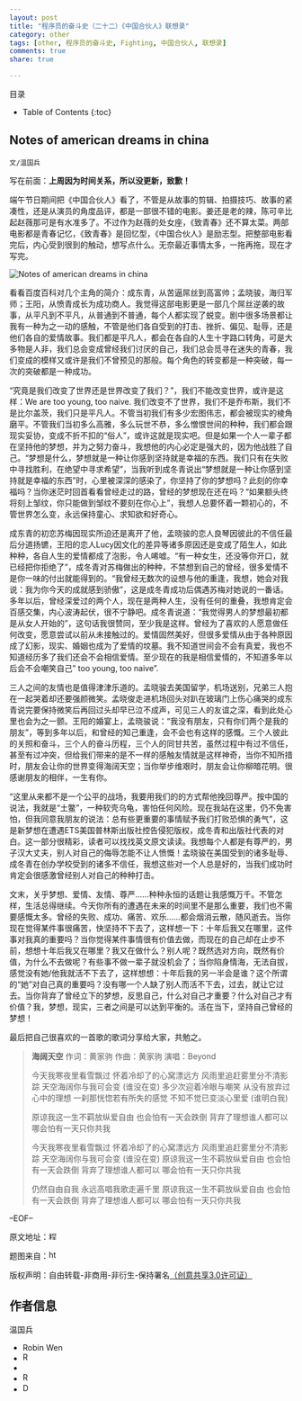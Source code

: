 ```yaml
---
layout: post
title: "程序员的奋斗史（二十二）《中国合伙人》联想录"
category: other
tags: [other, 程序员的奋斗史, Fighting, 中国合伙人, 联想录]
comments: true
share: true

---
```



目录

* Table of Contents
{:toc}

## Notes of american dreams in china ##

`文/温国兵`

写在前面：**上周因为时间关系，所以没更新，致歉！**

端午节日期间把《中国合伙人》看了，不管是从故事的剪辑、拍摄技巧、故事的紧凑性，还是从演员的角度品评，都是一部很不错的电影。姜还是老的辣，陈可辛比起赵薇那可是有水准多了。不过作为赵薇的处女座，《致青春》还不算太菜。两部电影都是青春记忆，《致青春》是回忆型，《中国合伙人》是励志型。把整部电影看完后，内心受到很到的触动，想写点什么。无奈最近事情太多，一拖再拖，现在才写完。

![Notes of american dreams in china](http://i.imgur.com/7Wn4H3H.jpg)

看看百度百科对几个主角的简介：成东青，从苦逼屌丝到高富帅；孟晓骏，海归军师；王阳，从愤青成长为成功商人。我觉得这部电影更是一部几个屌丝逆袭的故事，从平凡到不平凡，从普通到不普通，每个人都实现了蜕变。剧中很多场景都让我有一种为之一动的感触，不管是他们各自受到的打击、挫折、偏见、耻辱，还是他们各自的爱情故事。我们都是平凡人，都会在各自的人生十字路口转角，可是大多物是人非，我们总会变成曾经我们讨厌的自己，我们总会觅寻在迷失的青春，我们变成的模样又或许是我们不曾预见的那般。每个角色的转变都是一种突破，每一次的突破都是一种成功。

“究竟是我们改变了世界还是世界改变了我们？”，我们不能改变世界，或许是这样：We are too young, too naive. 我们改变不了世界，我们不是乔布斯，我们不是比尔盖茨，我们只是平凡人。不管当初我们有多少宏图伟志，都会被现实的棱角磨平。不管我们当初多么高雅，多么玩世不恭，多么憎恨世间的种种，我们都会跟现实妥协，变成不折不扣的“俗人”，或许这就是现实吧。但是如果一个人一辈子都在坚持他的梦想，并为之努力奋斗，我想他的内心必定是强大的，因为他战胜了自己。“梦想是什么，梦想就是一种让你感到坚持就是幸福的东西。我们只有在失败中寻找胜利，在绝望中寻求希望”，当我听到成冬青说出“梦想就是一种让你感到坚持就是幸福的东西”时，心里被深深的感染了，你坚持了你的梦想吗？此刻的你幸福吗？当你迷茫时回首看看曾经走过的路，曾经的梦想现在还在吗？“如果额头终将刻上邹纹，你只能做到邹纹不要刻在你心上”，我想人总要怀着一颗初心的，不管世界怎么变，永远保持童心、求知欲和好奇心。

成东青的初恋苏梅因现实所迫还是离开了他，孟晓骏的恋人良琴因彼此的不信任最后分道扬镳，王阳的恋人Lucy因文化的差异等诸多原因还是变成了陌生人，如此种种，各自人生的爱情都成了泡影，令人唏嘘。“有一种女生，还没等你开口，就已经把你拒绝了”，成冬青对苏梅做出的种种，不禁想到自己的曾经，很多爱情不是你一味的付出就能得到的。“我曾经无数次的设想与他的重逢，我想，她会对我说：我为你今天的成就感到骄傲”，这是成冬青成功后偶遇苏梅对她说的一番话。多年以后，曾经深爱过的两个人，现在是两种人生，没有任何的重叠，我想肯定会百感交集，内心波涛起伏，很不宁静吧。成冬青说道：“我觉得男人的梦想最初都是从女人开始的”，这句话我很赞同，至少我是这样。曾经为了喜欢的人愿意做任何改变，愿意尝试以前从未接触过的。爱情固然美好，但很多爱情从由于各种原因成了幻影，现实、婚姻也成为了爱情的坟墓。我不知道世间会不会有真爱，我也不知道经历多了我们还会不会相信爱情。至少现在的我是相信爱情的，不知道多年以后会不会嘲笑自己” too young, too naive”.

三人之间的友情也是值得津津乐道的。孟晓骏去美国留学，机场送别，兄弟三人抱在一起哭着却还要强颜微笑。孟晓俊走进机场回头对趴在玻璃门上伤心痛哭的成东青说完要保持微笑后再回过头却早已泣不成声，可见三人的友谊之深，看到此处心里也会为之一颤。王阳的婚宴上，孟晓骏说：“我没有朋友，只有你们两个是我的朋友”，等到多年以后，和曾经的知己重逢，会不会也有这样的感慨。三个人彼此的关照和奋斗，三个人的奋斗历程，三个人的同甘共苦，虽然过程中有过不信任，甚至有过冲突，但给我们带来的是不一样的感触友情就是这样神奇，当你不知所措时，朋友会让你的世界变得海阔天空；当你举步维艰时，朋友会让你柳暗花明。很感谢朋友的相伴，一生有你。

“这里从来都不是一个公平的战场，我要用我们的的方式帮他挽回尊严。按中国的说法，我就是“土鳖”，一种软壳乌龟，害怕任何风险。现在我站在这里，仍不免害怕，但我同意我朋友的说法：总有些更重要的事情赋予我们打败恐惧的勇气”，这是新梦想在遭遇ETS美国普林斯出版社控告侵犯版权，成冬青和出版社代表的对白。这一部分很精彩，读者可以找找英文原文读读。我想每个人都是有尊严的，男子汉大丈夫，别人对自己的侮辱怎能不让人愤慨！孟晓骏在美国受到的诸多耻辱、成冬青在创办学校受到的诸多不信任，我想这些对一个人总是好的，当我们成功时肯定会很感激曾经别人对自己的种种打击。

文末，关乎梦想、爱情、友情、尊严……种种永恒的话题让我感慨万千。不管怎样，生活总得继续。今天你所有的遭遇在未来的时间里不是那么重要，我们也不需要感慨太多。曾经的失败、成功、痛苦、欢乐……都会烟消云散，随风逝去。当你现在觉得某件事很痛苦，快坚持不下去了，这样想一下：十年后我又在哪里，这件事对我真的重要吗？当你觉得某件事情很有价值去做，而现在的自己却在止步不前，想想十年后我又在哪里？我又在做什么？别人呢？既然选对方向，既然有价值，为什么不去做呢？有些事不做一辈子就没机会了；当你陷身情海，无法自拔，感觉没有她/他我就活不下去了，这样想想：十年后我的另一半会是谁？这个所谓的“她”对自己真的重要吗？没有哪一个人缺了别人而活不下去，过去，就让它过去。当你背弃了曾经立下的梦想，反思自己，什么对自己才重要？什么对自己才有价值？我，梦想，现实，三者之间是可以达到平衡的。活在当下，坚持自己曾经的梦想！

最后把自己很喜欢的一首歌的歌词分享给大家，共勉之。

> **海阔天空**
> 作词：黄家驹 作曲：黄家驹
> 演唱：Beyond
> 
> 今天我寒夜里看雪飘过
> 怀着冷却了的心窝漂远方
> 风雨里追赶雾里分不清影踪
> 天空海阔你与我可会变 (谁没在变)
> 多少次迎着冷眼与嘲笑
> 从没有放弃过心中的理想
> 一刹那恍惚若有所失的感觉
> 不知不觉已变淡心里爱 (谁明白我)
> 
> 原谅我这一生不羁放纵爱自由
> 也会怕有一天会跌倒
> 背弃了理想谁人都可以
> 哪会怕有一天只你共我
> 
> 今天我寒夜里看雪飘过
> 怀着冷却了的心窝漂远方
> 风雨里追赶雾里分不清影踪
> 天空海阔你与我可会变 (谁没在变)
> 原谅我这一生不羁放纵爱自由
> 也会怕有一天会跌倒
> 背弃了理想谁人都可以
> 哪会怕有一天只你共我
> 
> 仍然自由自我
> 永远高唱我歌走遍千里
> 原谅我这一生不羁放纵爱自由
> 也会怕有一天会跌倒
> 背弃了理想谁人都可以
> 哪会怕有一天只你共我

–EOF–

原文地址：<a href="http://blog.csdn.net/justdb/article/details/9147941" target="_blank"><img src="http://i.imgur.com/BROigUO.jpg" title="程序员的奋斗史（二十二）《中国合伙人》联想录" height="16px" width="16px" border="0" alt="程序员的奋斗史（二十二）《中国合伙人》联想录" /></a>

题图来自：<a href="http://sugarmonkey.hatenablog.com/entry/2013/09/08/%E3%80%90%E4%B8%AD%E5%9B%BD%E7%94%9F%E6%B4%BB%E3%80%91_%E5%A4%A7%E3%83%92%E3%83%83%E3%83%88%E6%98%A0%E7%94%BB%EF%BC%9A%E4%B8%AD%E5%9B%BD%E5%90%88%E4%BC%99%E4%BA%BA(American_dreams_in_China)" target="_blank"><img src="http://i.imgur.com/hLYOs9z.png" title="" height="16px" width="16px" border="0" alt="http://i.imgur.com/Ja3bFT1.png" /></a>

版权声明：自由转载-非商用-非衍生-保持署名<a href="http://creativecommons.org/licenses/by-nc-nd/3.0/deed.zh" target="_blank">（创意共享3.0许可证）</a>

## 作者信息 ##

温国兵

* Robin Wen
* <a href="mailto:dbarobinwen@gmail.com"><img src="http://i.imgur.com/7yOaC7C.png" title="Robin's Gmail" border="0" height="16px" width="16px" alt="Robin's Gmail" /></a>
* <a href="https://github.com/dbarobin" target="_blank"><i class="fa fa-github"></i></a>
* <a href="https://dbarobin.github.io/" target="_blank"><img src="http://i.imgur.com/dEfMkyt.jpg" title="Robin's Blog" border="0" alt="Robin's Blog" height="16px" width="16px" /></a>
* <a href="http://blog.csdn.net/justdb" target="_blank"><img src="http://i.imgur.com/BROigUO.jpg" title="DBA@Robin's CSDN" height="16px" width="16px" border="0" alt="DBA@Robin's CSDN" /></a>
